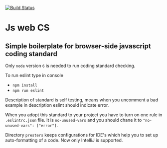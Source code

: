 [![Build Status](https://travis-ci.org/hpyzik/js-web-cs.svg?branch=master)](https://travis-ci.org/hpyzik/js-web-cs)

# Js web CS

## Simple boilerplate for browser-side javascript coding standard

Only `node` version `6` is needed to run coding standard checking.

To run eslint type in console

* `npm install`
* `npm run eslint`

Description of standard is self testing, means when you uncomment a bad example in description eslint should indicate error.

When you adopt this standard to your project you have to turn on one rule in `.eslintrc.json` file. It is `no-unused-vars` and you should chane it to `"no-unused-vars": ["error"]`.

Directory `presters` keeps configurations for IDE's which help you to set up auto-formatting of a code. Now only IntelliJ is supported.

